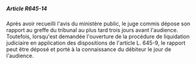 ##### Article R645-14

Après avoir recueilli l'avis du ministère public, le juge commis dépose son rapport au greffe du tribunal au plus tard trois jours avant l'audience. Toutefois, lorsqu'est demandée l'ouverture de la procédure de liquidation judiciaire en application des dispositions de l'article L. 645-9, le rapport peut être déposé et porté à la connaissance du débiteur le jour de l'audience.

